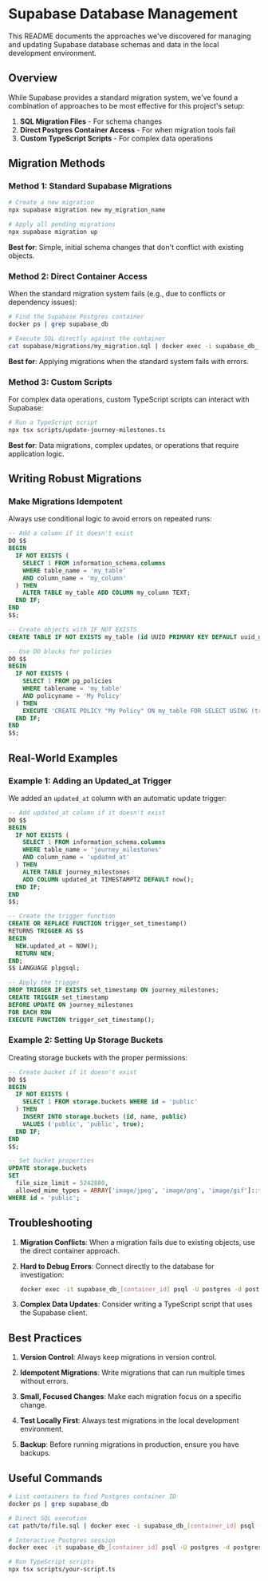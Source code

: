# Supabase Database Management

This README documents the approaches we've discovered for managing and updating Supabase database schemas and data in the local development environment.

## Overview

While Supabase provides a standard migration system, we've found a combination of approaches to be most effective for this project's setup:

1. **SQL Migration Files** - For schema changes
2. **Direct Postgres Container Access** - For when migration tools fail
3. **Custom TypeScript Scripts** - For complex data operations

## Migration Methods

### Method 1: Standard Supabase Migrations

```bash
# Create a new migration
npx supabase migration new my_migration_name

# Apply all pending migrations
npx supabase migration up
```

**Best for**: Simple, initial schema changes that don't conflict with existing objects.

### Method 2: Direct Container Access

When the standard migration system fails (e.g., due to conflicts or dependency issues):

```bash
# Find the Supabase Postgres container
docker ps | grep supabase_db

# Execute SQL directly against the container
cat supabase/migrations/my_migration.sql | docker exec -i supabase_db_[container_id] psql -U postgres -d postgres
```

**Best for**: Applying migrations when the standard system fails with errors.

### Method 3: Custom Scripts

For complex data operations, custom TypeScript scripts can interact with Supabase:

```bash
# Run a TypeScript script
npx tsx scripts/update-journey-milestones.ts
```

**Best for**: Data migrations, complex updates, or operations that require application logic.

## Writing Robust Migrations

### Make Migrations Idempotent

Always use conditional logic to avoid errors on repeated runs:

```sql
-- Add a column if it doesn't exist
DO $$
BEGIN
  IF NOT EXISTS (
    SELECT 1 FROM information_schema.columns 
    WHERE table_name = 'my_table' 
    AND column_name = 'my_column'
  ) THEN
    ALTER TABLE my_table ADD COLUMN my_column TEXT;
  END IF;
END
$$;

-- Create objects with IF NOT EXISTS
CREATE TABLE IF NOT EXISTS my_table (id UUID PRIMARY KEY DEFAULT uuid_generate_v4());

-- Use DO blocks for policies
DO $$
BEGIN
  IF NOT EXISTS (
    SELECT 1 FROM pg_policies 
    WHERE tablename = 'my_table' 
    AND policyname = 'My Policy'
  ) THEN
    EXECUTE 'CREATE POLICY "My Policy" ON my_table FOR SELECT USING (true)';
  END IF;
END
$$;
```

## Real-World Examples

### Example 1: Adding an Updated_at Trigger

We added an `updated_at` column with an automatic update trigger:

```sql
-- Add updated_at column if it doesn't exist
DO $$
BEGIN
  IF NOT EXISTS (
    SELECT 1 FROM information_schema.columns 
    WHERE table_name = 'journey_milestones' 
    AND column_name = 'updated_at'
  ) THEN
    ALTER TABLE journey_milestones 
    ADD COLUMN updated_at TIMESTAMPTZ DEFAULT now();
  END IF;
END
$$;

-- Create the trigger function
CREATE OR REPLACE FUNCTION trigger_set_timestamp()
RETURNS TRIGGER AS $$
BEGIN
  NEW.updated_at = NOW();
  RETURN NEW;
END;
$$ LANGUAGE plpgsql;

-- Apply the trigger
DROP TRIGGER IF EXISTS set_timestamp ON journey_milestones;
CREATE TRIGGER set_timestamp
BEFORE UPDATE ON journey_milestones
FOR EACH ROW
EXECUTE FUNCTION trigger_set_timestamp();
```

### Example 2: Setting Up Storage Buckets

Creating storage buckets with the proper permissions:

```sql
-- Create bucket if it doesn't exist
DO $$
BEGIN
  IF NOT EXISTS (
    SELECT 1 FROM storage.buckets WHERE id = 'public'
  ) THEN
    INSERT INTO storage.buckets (id, name, public)
    VALUES ('public', 'public', true);
  END IF;
END
$$;

-- Set bucket properties
UPDATE storage.buckets
SET 
  file_size_limit = 5242880,
  allowed_mime_types = ARRAY['image/jpeg', 'image/png', 'image/gif']::text[]
WHERE id = 'public';
```

## Troubleshooting

1. **Migration Conflicts**: When a migration fails due to existing objects, use the direct container approach.

2. **Hard to Debug Errors**: Connect directly to the database for investigation:
   ```bash
   docker exec -it supabase_db_[container_id] psql -U postgres -d postgres
   ```

3. **Complex Data Updates**: Consider writing a TypeScript script that uses the Supabase client.

## Best Practices

1. **Version Control**: Always keep migrations in version control.

2. **Idempotent Migrations**: Write migrations that can run multiple times without errors.

3. **Small, Focused Changes**: Make each migration focus on a specific change.

4. **Test Locally First**: Always test migrations in the local development environment.

5. **Backup**: Before running migrations in production, ensure you have backups.

## Useful Commands

```bash
# List containers to find Postgres container ID
docker ps | grep supabase_db

# Direct SQL execution
cat path/to/file.sql | docker exec -i supabase_db_[container_id] psql -U postgres -d postgres

# Interactive Postgres session
docker exec -it supabase_db_[container_id] psql -U postgres -d postgres

# Run TypeScript scripts
npx tsx scripts/your-script.ts
``` 